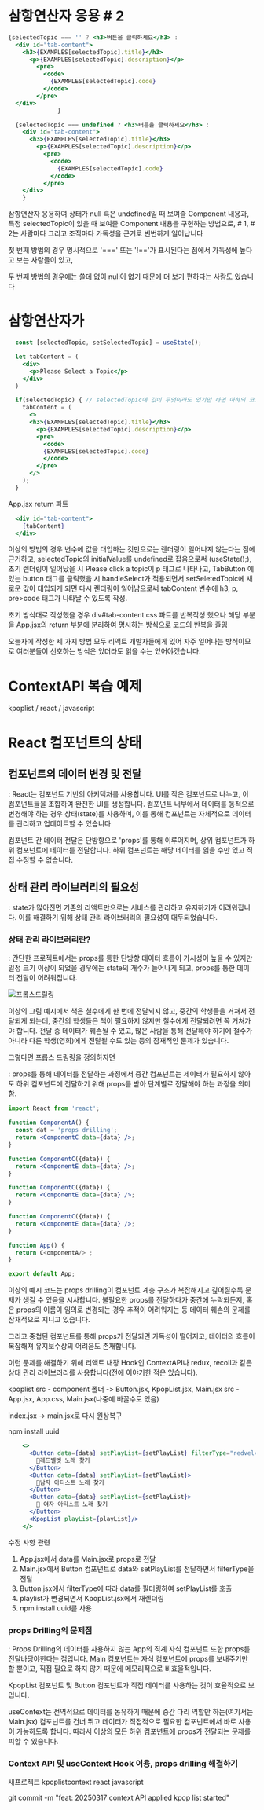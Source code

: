 # 삼항연산자 응용 # 2

```jsx
{selectedTopic === '' ? <h3>버튼을 클릭하세요</h3> : 
  <div id="tab-content">
    <h3>{EXAMPLES[selectedTopic].title}</h3>
      <p>{EXAMPLES[selectedTopic].description}</p>
        <pre>
          <code>
            {EXAMPLES[selectedTopic].code}
          </code>
        </pre>
  </div>
              }
```
```jsx
  {selectedTopic === undefined ? <h3>버튼을 클릭하세요</h3> : 
    <div id="tab-content">
      <h3>{EXAMPLES[selectedTopic].title}</h3>
        <p>{EXAMPLES[selectedTopic].description}</p>
          <pre>
            <code>
              {EXAMPLES[selectedTopic].code}
            </code>
          </pre>
    </div>
    }
```

삼항연산자 응용하여 상태가 null 혹은 undefined일 때 보여줄 Component 내용과, 특정 selectedTopic이 있을 때 보여줄 Component 내용을 구현하는 방법으로, # 1, # 2는 사람마다 그리고 조직마다 가독성을 근거로 빈번하게 일어납니다

첫 번째 방법의 경우 명시적으로 '===' 또는 '!=='가 표시된다는 점에서 가독성에 높다고 보는 사람들이 있고,

두 번째 방법의 경우에는 쓸데 없이 null이 없기 때문에 더 보기 편하다는 사람도 있습니다

# 삼항연산자가

```jsx
  const [selectedTopic, setSelectedTopic] = useState();

  let tabContent = (
    <div>
      <p>Please Select a Topic</p>
    </div>  
  ) 

  if(selectedTopic) { // selectedTopic에 값이 무엇이라도 있기만 하면 아하의 코드가 실행
    tabContent = (
      <>
      <h3>{EXAMPLES[selectedTopic].title}</h3>
        <p>{EXAMPLES[selectedTopic].description}</p>
        <pre>
          <code>
          {EXAMPLES[selectedTopic].code}
          </code>
        </pre>
      </>
    );
  }
```
App.jsx return 파트
```jsx
  <div id="tab-content">
    {tabContent}
  </div>
```

이상의 방법의 경우 변수에 값을 대입하는 것만으로는 렌더링이 일어나지 않는다는 점에 근거하고, 
selectedTopic의 initialValue를 undefined로 잡음으로써 (useState();),
초기 렌더링이 일어났을 시 Please click a topic이 p 태그로 나타나고,
TabButton 에 있는 button 태그를 클릭했을 시 handleSelect가 적용되면서 setSeletedTopic에 새로운 값이 대입되게 되면 다시 렌더링이 일어남으로써 tabContent 변수에 h3, p, pre>code 태그가 나타날 수 있도록 작성.

초기 방식대로 작성했을 경우 div#tab-content css 파트를 반복작성 했으나 해당 부분을 App.jsx의 return 부분에 분리하여 명시하는 방식으로 코드의 반복을 줄임

오늘자에 작성한 세 가지 방법 모두 리액트 개발자들에게 있어 자주 일어나는 방식이므로 여러분들이 선호하는 방식은 있더라도 읽을 수는 있어야겠습니다.

# ContextAPI 복습 예제
kpoplist / react / javascript

# React 컴포넌트의 상태

## 컴포넌트의 데이터 변경 및 전달

: React는 컴포넌트 기반의 아키텍처를 사용합니다. UI를 작은 컴포넌트로 나누고, 이 컴포넌트들을 조합하여 완전한 UI를 생성합니다. 컴포넌트 내부에서 데이터를 동적으로 변경해야 하는 경우 상태(state)를 사용하며, 이를 통해 컴포넌트는 자체적으로 데이터를 관리하고 업데이트할 수 있습니다

컴포넌트 간 데이터 전달은 단방향으로 'props'를 통해 이루어지며, 상위 컴포넌트가 하위 컴포넌트에 데이터를 전달합니다. 하위 컴포넌트는 해당 데이터를 읽을 수만 있고 직접 수정할 수 없습니다.

## 상태 관리 라이브러리의 필요성

: state가 많아진면 기존의 리액트만으로는 서비스를 관리하고 유지하기가 어려워집니다. 이를 해결하기 위해 상태 관리 라이브러리의 필요성이 대두되었습니다.

### 상태 관리 라이브러리란?

: 간단한 프로젝트에서는 props를 통한 단방향 데이터 흐름이 가시성이 높을 수 있지만 일정 크기 이상이 되었을 경우에는 state의 개수가 늘어나게 되고, props를 통한 데이터 전달이 어려워집니다.

![프롭스드릴링](./propsDrilling01.png)

이상의 그림 예시에서 책은 철수에게 한 번에 전달되지 않고, 중간의 학생들을 거쳐서 전달되게 되는데, 중간의 학생들은 책이 필요하지 않지만 철수에게 전달되려면 꼭 거쳐가야 합니다. 전달 중 데이터가 훼손될 수 있고, 많은 사람을 통해 전달해야 하기에 철수가 아니라 다른 학생(영희)에게 전달될 수도 있는 등의 잠재적인 문제가 있습니다.

그렇다면 프롭스 드링링을 정의하자면

: props를 통해 데이터를 전달하는 과정에서 중간 컴포넌트는 제이터가 필요하지 않아도 하위 컴포넌트에 전달하기 위해 props를 받아 단계별로 전달해야 하는 과정을 의미함.

```jsx
import React from 'react';

function ComponentA() {
  const dat = 'props drilling';
  return <ComponentC data={data} />;
}

function ComponentC({data}) {
  return <ComponentE data={data} />;
}

function ComponentC({data}) {
  return <ComponentE data={data} />;
}

function ComponentC({data}) {
  return <ComponentE data={data} />;
}

function App() {
  return C<omponentA/> ;
}

export default App;
```
이상의 예시 코드는 props drilling이 컴포넌트 계층 구조가 복잡해지고 깊어질수록 문제가 생길 수 있음을 시사합니다. 불필요한 props를 전달하다가 중간에 누락되든지, 혹은 props의 이름이 임의로 변경되는 경우 추적이 어려워지는 등 데이터 훼손의 문제를 잠재적으로 지니고 있습니다.

그리고 중첩된 컴포넌트를 통해 props가 전달되면 가독성이 떨어지고, 데이터의 흐름이 복잡해져 유지보수상의 어려움도 존재합니다.

이런 문제를 해결하기 위해 리액트 내장 Hook인 ContextAPI나  redux, recoil과 같은 상태 관리 라이브러리를 사용합니다(전에 이야기한 적은 있습니다).

kpoplist
src - component 폴더 -> Button.jsx, KpopList.jsx, Main.jsx
src - App.jsx, App.css, Main.jsx(나중에 바꿀수도 있음)

index.jsx -> main.jsx로 다시 원상복구

npm install uuid

```jsx
    <>
      <Button data={data} setPlayList={setPlayList} filterType="redvelvet">
        📌레드벨벳 노래 찾기
      </Button>
      <Button data={data} setPlayList={setPlayList}>
        📌남자 아티스트 노래 찾기
      </Button>
      <Button data={data} setPlayList={setPlayList}>
        📌 여자 아티스트 노래 찾기
      </Button>
      <KpopList playList={playList}/>
    </>
```

수정 사항 관련

1. App.jsx에서 data를 Main.jsx로 props로 전달
2. Main.jsx에서 Button 컴포넌트로 data와 setPlayList를 전달하면서 filterType을 전달
3. Button.jsx에서 filterType에 따라 data를 필터링하여 setPlayList를 호출
4. playlist가 변경되면서 KpopList.jsx에서 재렌더링
5. npm install uuid를 사용

### props Drilling의 문제점

: Props Drilling의 데이터를 사용하지 않는 App의 직계 자식 컴포넌트 또한 props를 전달바당야한다는 점입니다. Main 컴포넌트는 자식 컴포넌트에 props를 보내주기만 할 뿐이고, 직접 필요로 하지 않기 때문에 메모리적으로 비효율적입니다.

KpopList 컴포넌트 및 Button 컴포넌트가 직접 데이터를 사용하는 것이 효율적으로 보입니다.

useContext는 전역적으로 데이터를 동유하기 때문에 중간 다리 역할만 하는(여기서는 Main.jsx) 컴포넌트를 건너 뛰고 데이터가 직접적으로 필요한 컴포넌트에서 바로 사용이 가능하도록 합니다. 따라서 이상의 모든 하위 컴포넌트에 props가 전달되는 문제를 피할 수 있습니다.

### Context API 및 useContext Hook 이용, props drilling 해결하기

새프로젝트
kpoplistcontext
react
javascript

git commit -m "feat: 20250317 context API applied kpop list started"
